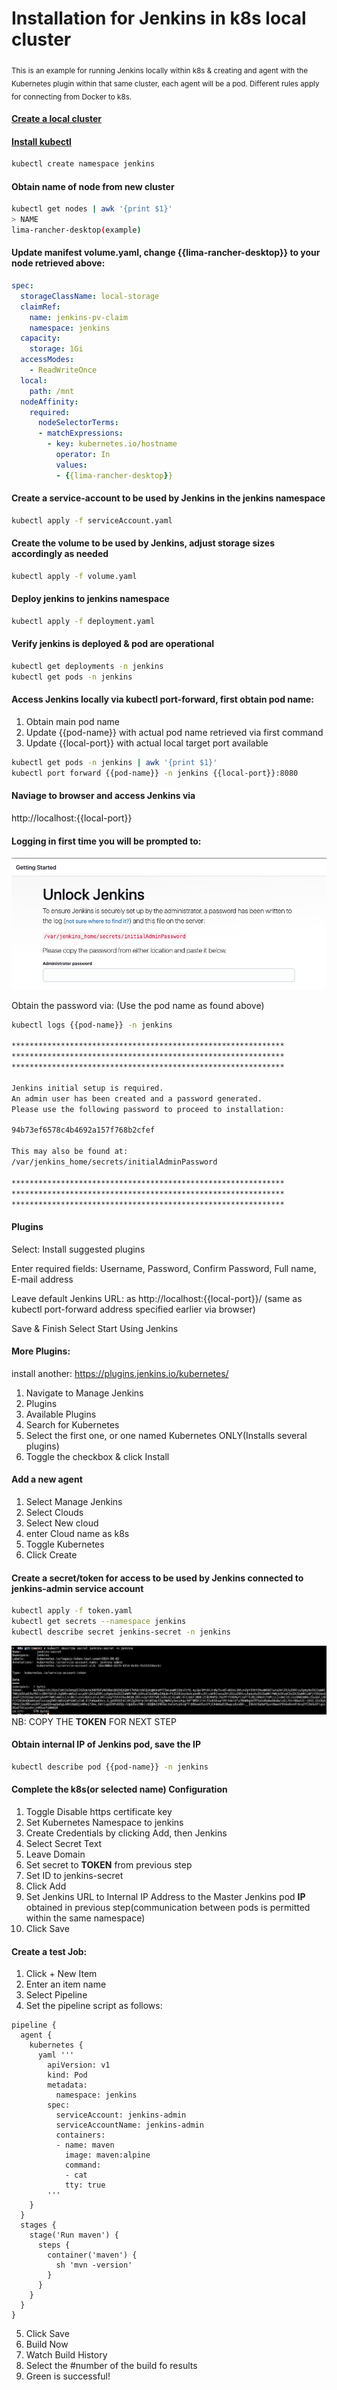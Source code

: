 # Installation for Jenkins in k8s local cluster
<sub>This is an example for running Jenkins locally within k8s & creating
and agent with the Kubernetes plugin within that same cluster, each agent
will be a pod. Different rules apply for connecting from Docker to
k8s.</sub>

#### [Create a local cluster](https://docs.rancherdesktop.io/getting-started/installation/)

#### [Install kubectl](https://kubernetes.io/docs/tasks/tools/)

```bash
kubectl create namespace jenkins
```

#### Obtain name of node from new cluster
```bash
kubectl get nodes | awk '{print $1}'
> NAME
lima-rancher-desktop(example)
```

#### Update manifest volume.yaml, change {{lima-rancher-desktop}} to your node retrieved above:
```yaml
spec:
  storageClassName: local-storage
  claimRef:
    name: jenkins-pv-claim
    namespace: jenkins
  capacity:
    storage: 1Gi
  accessModes:
    - ReadWriteOnce
  local:
    path: /mnt
  nodeAffinity:
    required:
      nodeSelectorTerms:
      - matchExpressions:
        - key: kubernetes.io/hostname
          operator: In
          values:
          - {{lima-rancher-desktop}}
```

#### Create a service-account to be used by Jenkins in the jenkins namespace
```bash
kubectl apply -f serviceAccount.yaml
```

#### Create the volume to be used by Jenkins, adjust storage sizes accordingly as needed
```bash
kubectl apply -f volume.yaml
```

#### Deploy jenkins to jenkins namespace
```bash
kubectl apply -f deployment.yaml
```

#### Verify jenkins is deployed & pod are operational
```bash
kubectl get deployments -n jenkins
kubectl get pods -n jenkins
```

#### Access Jenkins locally via kubectl port-forward, first obtain pod name:
1. Obtain main pod name
2. Update {{pod-name}} with actual pod name retrieved via first command
3. Update {{local-port}} with actual local target port available
```bash
kubectl get pods -n jenkins | awk '{print $1}'
kubectl port forward {{pod-name}} -n jenkins {{local-port}}:8080
```

#### Naviage to browser and access Jenkins via
http://localhost:{{local-port}}

#### Logging in first time you will be prompted to:
![jenkis-first-login](https://github.com/tlgevers/local-jenkins-k8s/blob/main/images/jenkins-first-login.png?raw=true)

Obtain the password via:
(Use the pod name as found above)
```bash
kubectl logs {{pod-name}} -n jenkins

*************************************************************
*************************************************************
*************************************************************

Jenkins initial setup is required.
An admin user has been created and a password generated.
Please use the following password to proceed to installation:

94b73ef6578c4b4692a157f768b2cfef

This may also be found at:
/var/jenkins_home/secrets/initialAdminPassword

*************************************************************
*************************************************************
*************************************************************
```
#### Plugins
Select: Install suggested plugins

Enter required fields: Username, Password, Confirm Password, Full name, E-mail address

Leave default Jenkins URL: as http://localhost:{{local-port}}/ (same as kubectl port-forward address specified earlier via browser)

Save & Finish
Select Start Using Jenkins

#### More Plugins:
install another:
https://plugins.jenkins.io/kubernetes/
1. Navigate to Manage Jenkins
2. Plugins
3. Available Plugins
4. Search for Kubernetes
5. Select the first one, or one named Kubernetes ONLY(Installs several plugins)
6. Toggle the checkbox & click Install

#### Add a new agent
1. Select Manage Jenkins
2. Select Clouds
3. Select New cloud
4. enter Cloud name as k8s
5. Toggle Kubernetes
6. Click Create

#### Create a secret/token for access to be used by Jenkins connected to **jenkins-admin** service account
```bash
kubectl apply -f token.yaml
kubectl get secrets --namespace jenkins
kubectl describe secret jenkins-secret -n jenkins
```
![jenkis-secret](https://github.com/tlgevers/local-jenkins-k8s/blob/main/images/k8s-secret-token.png?raw=true)
NB: COPY THE **TOKEN** FOR NEXT STEP

#### Obtain internal IP of Jenkins pod, save the **IP**
```bash
kubectl describe pod {{pod-name}} -n jenkins
```

#### Complete the k8s(or selected name) Configuration
1. Toggle Disable https certificate key
2. Set Kubernetes Namespace to jenkins
3. Create Credentials by clicking Add, then Jenkins
4. Select Secret Text
5. Leave Domain
6. Set secret to **TOKEN** from previous step
7. Set ID to jenkins-secret
8. Click Add
9. Set Jenkins URL to Internal IP Address to the Master Jenkins pod **IP** obtained in previous step(communication between pods is permitted within the same namespace)
10. Click Save

#### Create a test Job:
1. Click + New Item
2. Enter an item name
3. Select Pipeline
4. Set the pipeline script as follows:

```
pipeline {
  agent {
    kubernetes {
      yaml '''
        apiVersion: v1
        kind: Pod
        metadata:
          namespace: jenkins
        spec:
          serviceAccount: jenkins-admin
          serviceAccountName: jenkins-admin
          containers:
          - name: maven
            image: maven:alpine
            command:
            - cat
            tty: true
        '''
    }
  }
  stages {
    stage('Run maven') {
      steps {
        container('maven') {
          sh 'mvn -version'
        }
      }
    }
  }
}
```

5. Click Save
6. Build Now
7. Watch Build History
8. Select the #number of the build fo results
9. Green is successful!

